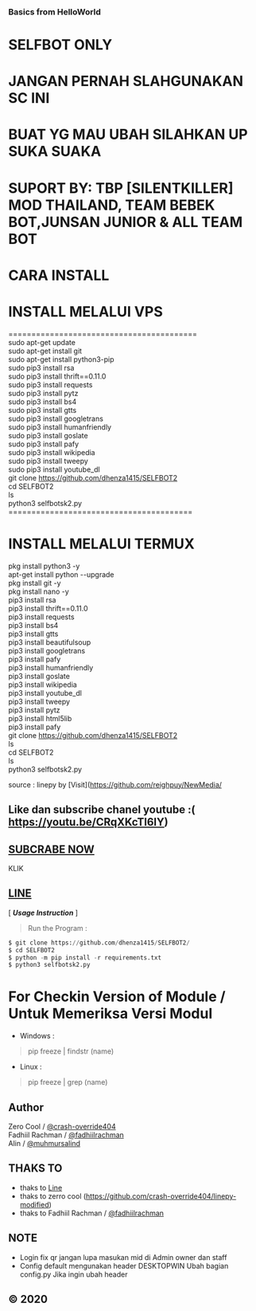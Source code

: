 ### Basics from HelloWorld

# SELFBOT ONLY<br>
# JANGAN PERNAH SLAHGUNAKAN SC INI<br>
# BUAT YG MAU UBAH SILAHKAN UP SUKA SUAKA<br>
# SUPORT BY: TBP [SILENTKILLER] MOD THAILAND, TEAM BEBEK BOT,JUNSAN JUNIOR & ALL TEAM BOT<br>

# CARA INSTALL

# INSTALL MELALUI VPS<br>
========================================= <br>
sudo apt-get update<br>
sudo apt-get install git<br>
sudo apt-get install python3-pip<br>
sudo pip3 install rsa<br>
sudo pip3 install thrift==0.11.0<br>
sudo pip3 install requests<br>
sudo pip3 install pytz<br>
sudo pip3 install bs4<br>
sudo pip3 install gtts<br>
sudo pip3 install googletrans<br>
sudo pip3 install humanfriendly<br>
sudo pip3 install goslate<br>
sudo pip3 install pafy<br>
sudo pip3 install wikipedia<br>
sudo pip3 install tweepy<br>
sudo pip3 install youtube_dl<br>
git clone https://github.com/dhenza1415/SELFBOT2<br>
cd SELFBOT2<br>
ls<br>
python3 selfbotsk2.py<br>
======================================== <br>

# INSTALL MELALUI TERMUX<br>

pkg install python3 -y<br>
apt-get install python --upgrade<br>
pkg install git -y<br>
pkg install nano -y<br>
pip3 install rsa<br>
pip3 install thrift==0.11.0<br>
pip3 install requests<br>
pip3 install bs4<br>
pip3 install gtts<br>
pip3 install beautifulsoup<br>
pip3 install googletrans<br>
pip3 install pafy<br>
pip3 install humanfriendly<br>
pip3 install goslate<br>
pip3 install wikipedia<br>
pip3 install youtube_dl<br>
pip3 install tweepy<br>
pip3 install pytz<br>
pip3 install html5lib<br>
pip3 install pafy<br>
git clone https://github.com/dhenza1415/SELFBOT2<br>
ls<br>
cd SELFBOT2<br>
ls<br>
python3 selfbotsk2.py<br>

source : linepy by [Visit](https://github.com/reighpuy/NewMedia/
## Like dan subscribe chanel youtube :( https://youtu.be/CRqXKcTl6IY)<br>
## [SUBCRABE NOW](https://www.youtube.com/channel/UCNLejYy84XyUX8qcDropXMw)
KLIK
## [LINE](http://line.me/ti/p/~teambotprotect)


[ ***Usage Instruction*** ]

> Run the Program :
```python
$ git clone https://github.com/dhenza1415/SELFBOT2/
$ cd SELFBOT2
$ python -m pip install -r requirements.txt
$ python3 selfbotsk2.py
```

# For Checkin Version of Module / Untuk Memeriksa Versi Modul

- Windows :
 > pip freeze | findstr (name)

- Linux :
 > pip freeze | grep (name)
 
 ## Author
Zero Cool / [@crash-override404](https://github.com/crash-override404)  
Fadhiil Rachman / [@fadhiilrachman](https://www.instagram.com/fadhiilrachman)  
Alin / [@muhmursalind](https://github.com/muhmursalind)

## THAKS TO 
 - thaks to [Line](https://line.me/ti/p/~yapuy)
 - thaks to zerro cool (https://github.com/crash-override404/linepy-modified)
 - thaks to Fadhiil Rachman / [@fadhiilrachman](https://www.instagram.com/fadhiilrachman)  
## NOTE
 - Login fix qr jangan lupa masukan mid di Admin owner dan staff
 - Config default mengunakan header DESKTOPWIN Ubah bagian config.py Jika ingin ubah header
## © 2020
